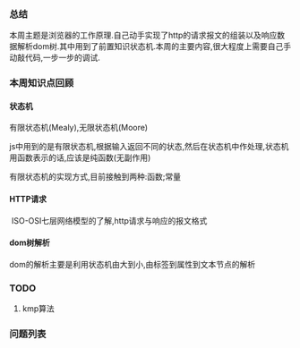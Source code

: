 ### 总结

本周主题是浏览器的工作原理.自己动手实现了http的请求报文的组装以及响应数据解析dom树.其中用到了前置知识状态机.本周的主要内容,很大程度上需要自己手动敲代码,一步一步的调试.

### 本周知识点回顾

#### 状态机

有限状态机(Mealy),无限状态机(Moore)

js中用到的是有限状态机,根据输入返回不同的状态,然后在状态机中作处理,状态机用函数表示的话,应该是纯函数(无副作用)

有限状态机的实现方式,目前接触到两种:函数;常量

#### HTTP请求

​	ISO-OSI七层网络模型的了解,http请求与响应的报文格式

#### dom树解析

dom的解析主要是利用状态机由大到小,由标签到属性到文本节点的解析

### TODO

1. kmp算法

### 问题列表